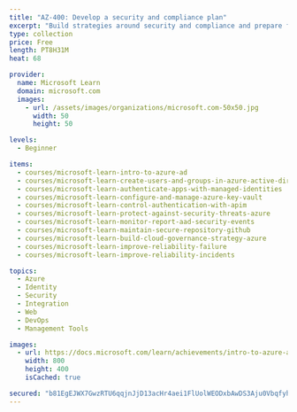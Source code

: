 ```yaml
---
title: "AZ-400: Develop a security and compliance plan"
excerpt: "Build strategies around security and compliance and prepare for Exam AZ-400: Designing and Implementing Microsoft DevOps Solutions."
type: collection
price: Free
length: PT8H31M
heat: 68

provider:
  name: Microsoft Learn
  domain: microsoft.com
  images:
    - url: /assets/images/organizations/microsoft.com-50x50.jpg
      width: 50
      height: 50

levels:
  - Beginner

items:
  - courses/microsoft-learn-intro-to-azure-ad
  - courses/microsoft-learn-create-users-and-groups-in-azure-active-directory
  - courses/microsoft-learn-authenticate-apps-with-managed-identities
  - courses/microsoft-learn-configure-and-manage-azure-key-vault
  - courses/microsoft-learn-control-authentication-with-apim
  - courses/microsoft-learn-protect-against-security-threats-azure
  - courses/microsoft-learn-monitor-report-aad-security-events
  - courses/microsoft-learn-maintain-secure-repository-github
  - courses/microsoft-learn-build-cloud-governance-strategy-azure
  - courses/microsoft-learn-improve-reliability-failure
  - courses/microsoft-learn-improve-reliability-incidents

topics:
  - Azure
  - Identity
  - Security
  - Integration
  - Web
  - DevOps
  - Management Tools

images:
  - url: https://docs.microsoft.com/learn/achievements/intro-to-azure-ad-social.png
    width: 800
    height: 400
    isCached: true

secured: "b81EgEJWX7GwzRTU6qqjnJjD13acHr4aei1FlUolWEODxbAwDS3Aju0VbqfyhhYboUYxwLY1IFC6JK3FhQV+UAU0VF5WcC+p0LVwgPNHa5bIFGPboQJXlWKYmA8/SYMIlfCIxYLrw3Z8oT8RrL4KHeU0Tg9crIimtfWfeWYaRiz3niJx9L/Hb/uWPvBD70OFUnQ12ypKDGeC4WSjKTkM3D6Q+fRXh48IE3nUtIRGJuLcuK5CEDFL278s/AeGtXdWzV9EVhkw3KaXqfZEN9TqUCeqUrG9+46/G66cAB9sH3BRJO015t6Uz+iIMfDZuXE9vRFey+64g+bnyBZ3zRJlEvDtYqBButas5eqcvPDmYy4=;VXgEYiziZowNdVc6Bd5TEQ=="
---
```


